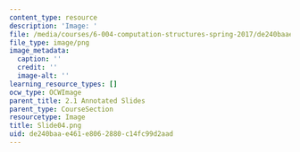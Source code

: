 ```yaml
---
content_type: resource
description: 'Image: '
file: /media/courses/6-004-computation-structures-spring-2017/de240baae461e8062880c14fc99d2aad_Slide04.png
file_type: image/png
image_metadata:
  caption: ''
  credit: ''
  image-alt: ''
learning_resource_types: []
ocw_type: OCWImage
parent_title: 2.1 Annotated Slides
parent_type: CourseSection
resourcetype: Image
title: Slide04.png
uid: de240baa-e461-e806-2880-c14fc99d2aad
---
```

